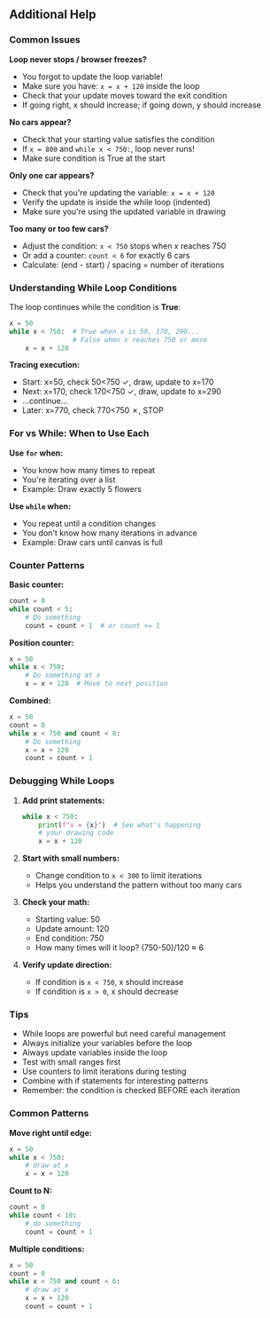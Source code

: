 ## Additional Help

### Common Issues

**Loop never stops / browser freezes?**
- You forgot to update the loop variable!
- Make sure you have: `x = x + 120` inside the loop
- Check that your update moves toward the exit condition
- If going right, x should increase; if going down, y should increase

**No cars appear?**
- Check that your starting value satisfies the condition
- If `x = 800` and `while x < 750:`, loop never runs!
- Make sure condition is True at the start

**Only one car appears?**
- Check that you're updating the variable: `x = x + 120`
- Verify the update is inside the while loop (indented)
- Make sure you're using the updated variable in drawing

**Too many or too few cars?**
- Adjust the condition: `x < 750` stops when x reaches 750
- Or add a counter: `count < 6` for exactly 6 cars
- Calculate: (end - start) / spacing = number of iterations

### Understanding While Loop Conditions

The loop continues while the condition is **True**:

```python
x = 50
while x < 750:  # True when x is 50, 170, 290...
                # False when x reaches 750 or more
    x = x + 120
```

**Tracing execution:**
- Start: x=50, check 50<750 ✓, draw, update to x=170
- Next: x=170, check 170<750 ✓, draw, update to x=290
- ...continue...
- Later: x=770, check 770<750 ✗, STOP

### For vs While: When to Use Each

**Use `for` when:**
- You know how many times to repeat
- You're iterating over a list
- Example: Draw exactly 5 flowers

**Use `while` when:**
- You repeat until a condition changes
- You don't know how many iterations in advance
- Example: Draw cars until canvas is full

### Counter Patterns

**Basic counter:**
```python
count = 0
while count < 5:
    # Do something
    count = count + 1  # or count += 1
```

**Position counter:**
```python
x = 50
while x < 750:
    # Do something at x
    x = x + 120  # Move to next position
```

**Combined:**
```python
x = 50
count = 0
while x < 750 and count < 8:
    # Do something
    x = x + 120
    count = count + 1
```

### Debugging While Loops

1. **Add print statements:**
   ```python
   while x < 750:
       print(f"x = {x}")  # See what's happening
       # your drawing code
       x = x + 120
   ```

2. **Start with small numbers:**
   - Change condition to `x < 300` to limit iterations
   - Helps you understand the pattern without too many cars

3. **Check your math:**
   - Starting value: 50
   - Update amount: 120
   - End condition: 750
   - How many times will it loop? (750-50)/120 ≈ 6

4. **Verify update direction:**
   - If condition is `x < 750`, x should increase
   - If condition is `x > 0`, x should decrease

### Tips

- While loops are powerful but need careful management
- Always initialize your variables before the loop
- Always update variables inside the loop
- Test with small ranges first
- Use counters to limit iterations during testing
- Combine with if statements for interesting patterns
- Remember: the condition is checked BEFORE each iteration

### Common Patterns

**Move right until edge:**
```python
x = 50
while x < 750:
    # draw at x
    x = x + 120
```

**Count to N:**
```python
count = 0
while count < 10:
    # do something
    count = count + 1
```

**Multiple conditions:**
```python
x = 50
count = 0
while x < 750 and count < 6:
    # draw at x
    x = x + 120
    count = count + 1
```
